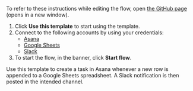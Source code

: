 To refer to these instructions while editing the flow, open [the GitHub page](https://github.com/ot4i/app-connect-templates/tree/main/resources/markdown/Create%20a%20task%20in%20Asana%20whenever%20a%20new%20row%20is%20appended%20in%20Google%20Sheets_instructions.md) (opens in a new window).

1. Click **Use this template** to start using the template.
2. Connect to the following accounts by using your credentials:
   - [Asana](https://ibm.biz/acasana)
   - [Google Sheets](https://ibm.biz/acgsheets)
   - [Slack](https://ibm.biz/acslack)
3. To start the flow, in the banner, click **Start flow**.


Use this template to create a task in Asana whenever a new row is appended to a Google Sheets spreadsheet. A Slack notification is then posted in the intended channel.




